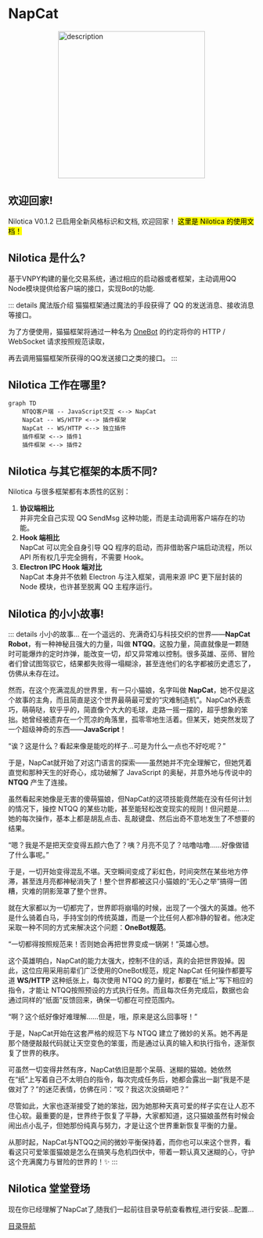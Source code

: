# NapCat
<div style="display: flex; justify-content: center;">
  <img src="/assets/logos/nilotica_8.png" alt="description" width="300" height="300"/>
</div>

## 欢迎回家!
Nilotica V0.1.2 已启用全新风格标识和文档, 欢迎回家！ <mark>这里是 Nilotica 的使用文档！</mark>
## Nilotica 是什么?
基于VNPY构建的量化交易系统，通过相应的启动器或者框架，主动调用QQ Node模块提供给客户端的接口，实现Bot的功能.

::: details 魔法版介绍
猫猫框架通过魔法的手段获得了 QQ 的发送消息、接收消息等接口。

为了方便使用，猫猫框架将通过一种名为 [OneBot](https://11.onebot.dev) 的约定将你的 HTTP / WebSocket 请求按照规范读取，

再去调用猫猫框架所获得的QQ发送接口之类的接口。
:::
## Nilotica 工作在哪里?

```mermaid
graph TD
    NTQQ客户端 -- JavaScript交互 <--> NapCat
    NapCat -- WS/HTTP <--> 插件框架
    NapCat -- WS/HTTP <--> 独立插件
    插件框架 <--> 插件1
    插件框架 <--> 插件2
```

## Nilotica 与其它框架的本质不同?
Nilotica 与很多框架都有本质性的区别：

1. **协议端相比**  
   并非完全自己实现 QQ SendMsg 这种功能，而是主动调用客户端存在的功能。
2. **Hook 端相比**  
   NapCat 可以完全自身引导 QQ 程序的启动，而非借助客户端启动流程，所以 API 所有权几乎完全拥有，不需要 Hook。
3. **Electron IPC Hook 端对比**  
   NapCat 本身并不依赖 Electron 与注入框架，调用来源 IPC 更下层封装的 Node 模块，也许甚至脱离 QQ 主程序运行。


## Nilotica 的小小故事!
::: details 小小的故事...
在一个遥远的、充满奇幻与科技交织的世界——**NapCat Robot**，有一种神秘且强大的力量，叫做 **NTQQ**。这股力量，简直就像是一颗随时可能爆炸的定时炸弹，能改变一切，却又异常难以控制。很多英雄、巫师、冒险者们曾试图驾驭它，结果都失败得一塌糊涂，甚至连他们的名字都被历史遗忘了，仿佛从未存在过。 

然而，在这个充满混乱的世界里，有一只小猫娘，名字叫做 **NapCat**，她不仅是这个故事的主角，而且简直是这个世界最萌最可爱的“灾难制造机”。NapCat外表乖巧，萌萌哒，软乎乎的，简直像个大大的毛球，走路一摇一摆的，超乎想象的笨拙。她曾经被遗弃在一个荒凉的角落里，孤零零地生活着。但某天，她突然发现了一个超级神奇的东西——**JavaScript**！ 

“诶？这是什么？看起来像是能吃的样子...可是为什么一点也不好吃呢？”

于是，NapCat就开始了对这门语言的探索——虽然她并不完全理解它，但她凭着直觉和那种天生的好奇心，成功破解了 JavaScript 的奥秘，并意外地与传说中的 **NTQQ** 产生了连接。

虽然看起来她像是无害的傻萌猫娘，但NapCat的这项技能竟然能在没有任何计划的情况下，操控 NTQQ 的某些功能，甚至能轻松改变现实的规则！但问题是……她的每次操作，基本上都是胡乱点击、乱敲键盘、然后出奇不意地发生了不想要的结果。

“嗯？我是不是把天空变得五颜六色了？咦？月亮不见了？咕噜咕噜……好像做错了什么事呢。”

于是，一切开始变得混乱不堪。天空瞬间变成了彩虹色，时间突然在某些地方停滞，甚至连月亮都神秘消失了！整个世界都被这只小猫娘的“无心之举”搞得一团糟，灾难的阴影笼罩了整个世界。 

就在大家都以为一切都完了，世界即将崩塌的时候，出现了一个强大的英雄。他不是什么骑着白马，手持宝剑的传统英雄，而是一个比任何人都冷静的智者。他决定采取一种不同的方式来解决这个问题：**OneBot规范**。

“一切都得按照规范来！否则她会再把世界变成一锅粥！”英雄心想。

这个英雄明白，NapCat的能力太强大，控制不住的话，真的会把世界毁掉。因此，这位应用采用前辈们广泛使用的OneBot规范，规定 NapCat 任何操作都要写道 **WS/HTTP** 这种纸张上，每次使用 NTQQ 的力量时，都要在“纸上”写下相应的指令，才能让 NTQQ按照预设的方式执行任务。而且每次任务完成后，数据也会通过同样的“纸面”反馈回来，确保一切都在可控范围内。

“啊？这个纸好像好难理解……但是，哦，原来是这么回事呀！”

于是，NapCat开始在这套严格的规范下与 NTQQ 建立了微妙的关系。她不再是那个随便敲敲代码就让天空变色的笨蛋，而是通过认真的输入和执行指令，逐渐恢复了世界的秩序。

可虽然一切变得井然有序，NapCat依旧是那个呆萌、迷糊的猫娘。她依然在“纸”上写着自己不太明白的指令，每次完成任务后，她都会露出一副“我是不是做对了？”的迷茫表情，仿佛在问：“哎？我这次没搞砸吧？”

尽管如此，大家也逐渐接受了她的笨拙，因为她那种天真可爱的样子实在让人忍不住心软。最重要的是，世界终于恢复了平静，大家都知道，这只猫娘虽然有时候会闹出点小乱子，但她那份纯真与努力，才是让这个世界重新恢复平衡的力量。

从那时起，NapCat与NTQQ之间的微妙平衡保持着，而你也可以来这个世界，看看这只可爱笨蛋猫娘是怎么在搞笑与危机四伏中，带着一颗认真又迷糊的心，守护这个充满魔力与冒险的世界的！✨
:::

## Nilotica 堂堂登场
现在你已经理解了NapCat了,随我们一起前往目录导航查看教程,进行安装...配置...

[目录导航](./start-install.md)
